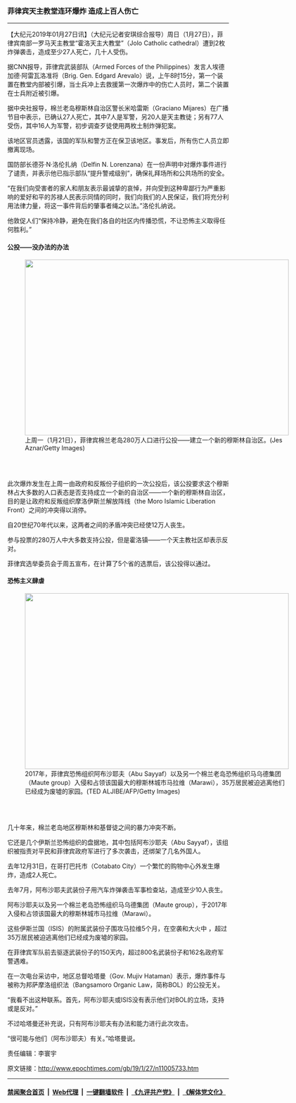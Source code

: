 ### 菲律宾天主教堂连环爆炸 造成上百人伤亡
------------------------

<p>
 【大纪元2019年01月27日讯】（大纪元记者安琪综合报导）周日（1月27日），菲律宾南部一罗马天主教堂“霍洛天主大教堂”（Jolo Catholic cathedral）遭到2枚炸弹袭击，造成至少27人死亡，几十人受伤。
</p>
<p>
 据CNN报导，菲律宾武装部队（Armed Forces of the Philippines）发言人埃德加德·阿雷瓦洛准将（Brig. Gen. Edgard Arevalo）说，上午8时15分，第一个装置在教堂内部被引爆，当士兵冲上去救援第一次爆炸中的伤亡人员时，第二个装置在士兵附近被引爆。
</p>
<p>
 据中央社报导，棉兰老岛穆斯林自治区警长米哈雷斯（Graciano Mijares）在广播节目中表示，已确认27人死亡，其中7人是军警，另20人是天主教徒；另有77人受伤，其中16人为军警，初步调查歹徒使用两枚土制炸弹犯案。
</p>
<p>
 该地区官员透露，该国的军队和警方正在保卫该地区。事发后，所有伤亡人员立即撤离现场。
</p>
<p>
 国防部长德芬·N·洛伦扎纳（Delfin N. Lorenzana）在一份声明中对爆炸事件进行了谴责，并表示他已指示部队“提升警戒级别”，确保礼拜场所和公共场所的安全。
</p>
<p>
 “在我们向受害者的家人和朋友表示最诚挚的哀悼，并向受到这种卑鄙行为严重影响的爱好和平的苏禄人民表示同情的同时，我们向我们的人民保证，我们将充分利用法律力量，将这一事件背后的肇事者绳之以法。”洛伦扎纳说。
</p>
<p>
 他敦促人们“保持冷静，避免在我们各自的社区内传播恐慌，不让恐怖主义取得任何胜利。”
</p>
<h4>
 公投——没办法的办法
</h4>
<figure class="wp-caption aligncenter" id="attachment_11005763" style="width: 600px">
 <a href="http://i.epochtimes.com/assets/uploads/2019/01/GettyImages-1085832216.jpg">
  <img alt="" class="wp-image-11005763 size-large" height="400" src="http://i.epochtimes.com/assets/uploads/2019/01/GettyImages-1085832216-600x400.jpg" width="600"/>
 </a>
 <br/><figcaption class="wp-caption-text">
  上周一（1月21日），菲律宾棉兰老岛280万人口进行公投——建立一个新的穆斯林自治区。(Jes Aznar/Getty Images)
 </figcaption><br/>
</figure><br/>
<p>
 此次爆炸发生在上周一由政府和反叛份子组织的一次公投后，该公投要求这个穆斯林占大多数的人口表态是否支持成立一个新的自治区——一个新的穆斯林自治区，目的是让政府和反叛组织摩洛伊斯兰解放阵线（the Moro Islamic Liberation Front）之间的冲突得以消停。
</p>
<p>
 自20世纪70年代以来，这两者之间的矛盾冲突已经使12万人丧生。
</p>
<p>
 参与投票的280万人中大多数支持公投，但是霍洛镇——一个天主教社区却表示反对。
</p>
<p>
 菲律宾选举委员会于周五宣布，在计算了5个省的选票后，该公投得以通过。
</p>
<h4>
 恐怖主义肆虐
</h4>
<figure class="wp-caption aligncenter" id="attachment_11005800" style="width: 600px">
 <a href="http://i.epochtimes.com/assets/uploads/2019/01/GettyImages-866873698.jpg">
  <img alt="" class="wp-image-11005800 size-large" height="400" src="http://i.epochtimes.com/assets/uploads/2019/01/GettyImages-866873698-600x400.jpg" width="600"/>
 </a>
 <br/><figcaption class="wp-caption-text">
  2017年，菲律宾恐怖组织阿布沙耶夫（Abu Sayyaf）以及另一个棉兰老岛恐怖组织马乌德集团（Maute group）入侵和占领该国最大的穆斯林城市马拉维（Marawi），35万居民被迫逃离他们已经成为废墟的家园。(TED ALJIBE/AFP/Getty Images)
 </figcaption><br/>
</figure><br/>
<p>
 几十年来，棉兰老岛地区穆斯林和基督徒之间的暴力冲突不断。
</p>
<p>
 它还是几个伊斯兰恐怖组织的盘据地，其中包括阿布沙耶夫（Abu Sayyaf），该组织被指责对平民和菲律宾政府军进行了多次袭击，还绑架了几名外国人。
</p>
<p>
 去年12月31日，在哥打巴托市（Cotabato City）一个繁忙的购物中心外发生爆炸，造成2人死亡。
</p>
<p>
 去年7月，阿布沙耶夫武装份子用汽车炸弹袭击军事检查站，造成至少10人丧生。
</p>
<p>
 阿布沙耶夫以及另一个棉兰老岛恐怖组织马乌德集团（Maute group），于2017年入侵和占领该国最大的穆斯林城市马拉维（Marawi）。
</p>
<p>
 这些伊斯兰国（ISIS）的附属武装份子围攻马拉维5个月，在空袭和大火中 ，超过35万居民被迫逃离他们已经成为废墟的家园。
</p>
<p>
 在菲律宾军队前去驱逐武装份子的150天内，超过800名武装份子和162名政府军警遇难。
</p>
<p>
 在一次电台采访中，地区总督哈塔曼（Gov. Mujiv Hataman）表示，爆炸事件与被称为邦萨摩洛组织法（Bangsamoro Organic Law，简称BOL）的公投无关。
</p>
<p>
 “我看不出这种联系。首先，阿布沙耶夫或ISIS没有表示他们对BOL的立场，支持或是反对。”
</p>
<p>
 不过哈塔曼还补充说，只有阿布沙耶夫有办法和能力进行此次攻击。
</p>
<p>
 “很可能与他们（阿布沙耶夫）有关。”哈塔曼说。
</p>
<p>
 责任编辑：李寰宇
</p>

原文链接：http://www.epochtimes.com/gb/19/1/27/n11005733.htm


------------------------
#### [禁闻聚合首页](https://github.com/gfw-breaker/banned-news/blob/master/README.md) &nbsp;|&nbsp; [Web代理](https://github.com/gfw-breaker/open-proxy/blob/master/README.md) &nbsp;|&nbsp; [一键翻墙软件](https://github.com/gfw-breaker/nogfw/blob/master/README.md) &nbsp;|&nbsp; [《九评共产党》](https://github.com/gfw-breaker/9ping.md/blob/master/README.md#九评之一评共产党是什么) &nbsp;|&nbsp; [《解体党文化》](https://github.com/gfw-breaker/jtdwh.md/blob/master/README.md#绪论)